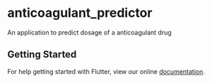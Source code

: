 # anticoagulant_predictor

An application to predict dosage of a anticoagulant drug

## Getting Started

For help getting started with Flutter, view our online
[documentation](https://flutter.io/).
